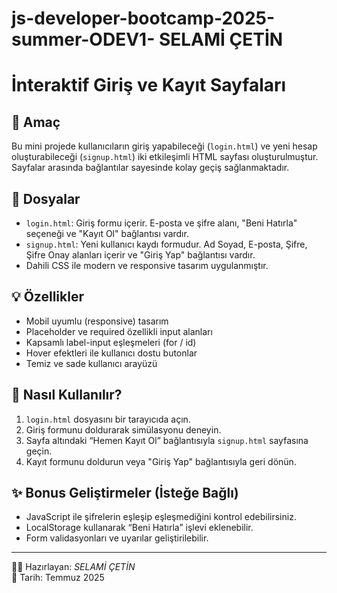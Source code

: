 # js-developer-bootcamp-2025-summer-ODEV1- SELAMİ ÇETİN


# İnteraktif Giriş ve Kayıt Sayfaları

## 🎯 Amaç
Bu mini projede kullanıcıların giriş yapabileceği (`login.html`) ve yeni hesap oluşturabileceği (`signup.html`) iki etkileşimli HTML sayfası oluşturulmuştur. Sayfalar arasında bağlantılar sayesinde kolay geçiş sağlanmaktadır.

## 📁 Dosyalar
- `login.html`: Giriş formu içerir. E-posta ve şifre alanı, "Beni Hatırla" seçeneği ve "Kayıt Ol" bağlantısı vardır.
- `signup.html`: Yeni kullanıcı kaydı formudur. Ad Soyad, E-posta, Şifre, Şifre Onay alanları içerir ve "Giriş Yap" bağlantısı vardır.
- Dahili CSS ile modern ve responsive tasarım uygulanmıştır.

## 💡 Özellikler
- Mobil uyumlu (responsive) tasarım
- Placeholder ve required özellikli input alanları
- Kapsamlı label-input eşleşmeleri (for / id)
- Hover efektleri ile kullanıcı dostu butonlar
- Temiz ve sade kullanıcı arayüzü

## 🚀 Nasıl Kullanılır?
1. `login.html` dosyasını bir tarayıcıda açın.
2. Giriş formunu doldurarak simülasyonu deneyin.
3. Sayfa altındaki “Hemen Kayıt Ol” bağlantısıyla `signup.html` sayfasına geçin.
4. Kayıt formunu doldurun veya "Giriş Yap" bağlantısıyla geri dönün.

## ✨ Bonus Geliştirmeler (İsteğe Bağlı)
- JavaScript ile şifrelerin eşleşip eşleşmediğini kontrol edebilirsiniz.
- LocalStorage kullanarak “Beni Hatırla” işlevi eklenebilir.
- Form validasyonları ve uyarılar geliştirilebilir.

---

🧑‍💻 Hazırlayan: *SELAMİ ÇETİN*  
📅 Tarih: Temmuz 2025
